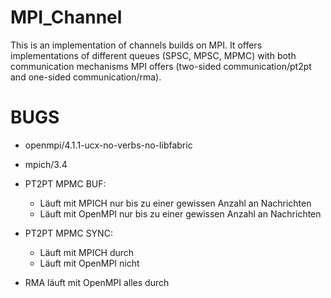 # MPI_Channel #

This is an implementation of channels builds on MPI. It offers implementations of different queues (SPSC, MPSC, MPMC) 
with both communication mechanisms MPI offers (two-sided communication/pt2pt and one-sided communication/rma).

# BUGS #

- openmpi/4.1.1-ucx-no-verbs-no-libfabric
- mpich/3.4 

- PT2PT MPMC BUF:
    - Läuft mit MPICH nur bis zu einer gewissen Anzahl an Nachrichten
    - Läuft mit OpenMPI nur bis zu einer gewissen Anzahl an Nachrichten

- PT2PT MPMC SYNC:
    - Läuft mit MPICH durch
    - Läuft mit OpenMPI nicht

- RMA läuft mit OpenMPI alles durch